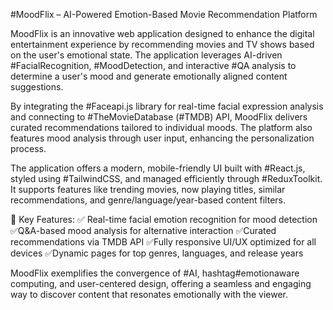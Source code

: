  #MoodFlix – AI-Powered Emotion-Based Movie Recommendation Platform

MoodFlix is an innovative web application designed to enhance the digital entertainment experience by recommending movies and TV shows based on the user's emotional state. The application leverages AI-driven #FacialRecognition, #MoodDetection, and interactive #QA analysis to determine a user's mood and generate emotionally aligned content suggestions.

By integrating the #Faceapi.js library for real-time facial expression analysis and connecting to #TheMovieDatabase (#TMDB) API, MoodFlix delivers curated recommendations tailored to individual moods. The platform also features mood analysis through user input, enhancing the personalization process.

The application offers a modern, mobile-friendly UI built with #React.js, styled using #TailwindCSS, and managed efficiently through #ReduxToolkit. It supports features like trending movies, now playing titles, similar recommendations, and genre/language/year-based content filters.

🚀 Key Features:
✅ Real-time facial emotion recognition for mood detection
✅Q&A-based mood analysis for alternative interaction
✅Curated recommendations via TMDB API
✅Fully responsive UI/UX optimized for all devices
✅Dynamic pages for top genres, languages, and release years

MoodFlix exemplifies the convergence of #AI, hashtag#emotionaware computing, and user-centered design, offering a seamless and engaging way to discover content that resonates emotionally with the viewer.

